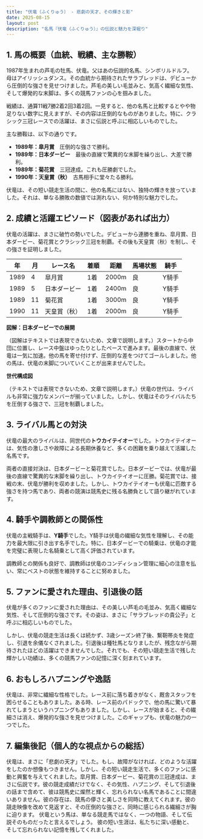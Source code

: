 ```yaml
---
title: "伏竜（ふくりゅう） - 悲劇の天才、その輝きと影"
date: 2025-08-15
layout: post
description: "名馬『伏竜（ふくりゅう）』の伝説と魅力を深堀り"
---
```


## 1. 馬の概要（血統、戦績、主な勝鞍）

1987年生まれの芦毛の牡馬、伏竜。父はあの伝説的名馬、シンボリルドルフ。母はアイリッシュダンス。その血統から期待されたサラブレッドは、デビューから圧倒的な強さを見せつけました。芦毛の美しい毛並みと、気高く繊細な気性、そして爆発的な末脚は、多くの競馬ファンの心を掴みました。

戦績は、通算11戦7勝2着2回3着2回。一見すると、他の名馬と比較するとやや物足りない数字に見えますが、その内容は圧倒的なものがありました。特に、クラシック三冠レースでの活躍は、まさに伝説と呼ぶに相応しいものでした。

主な勝鞍は、以下の通りです。

* **1989年：皐月賞**　圧倒的な強さで勝利。
* **1989年：日本ダービー**　最後の直線で驚異的な末脚を繰り出し、大差で勝利。
* **1989年：菊花賞**　三冠達成。これも圧勝劇でした。
* **1990年：天皇賞（秋）**　古馬相手に堂々たる勝利。


伏竜は、その短い競走生活の間に、他の名馬にはない、独特の輝きを放っていました。それは、単なる勝敗の数値では測れない、何か特別な魅力でした。


## 2. 成績と活躍エピソード（図表があれば出力）

伏竜の活躍は、まさに破竹の勢いでした。デビューから連勝を重ね、皐月賞、日本ダービー、菊花賞とクラシック三冠を制覇。その後も天皇賞（秋）を制し、その強さを証明しました。

| 年 | 月 | レース名 | 着順 | 距離 | 馬場状態 | 騎手 |
|---|---|---|---|---|---|---|
| 1989 | 4 | 皐月賞 | 1着 | 2000m | 良 |  Y騎手 |
| 1989 | 5 | 日本ダービー | 1着 | 2400m | 良 | Y騎手 |
| 1989 | 11 | 菊花賞 | 1着 | 3000m | 良 | Y騎手 |
| 1990 | 11 | 天皇賞（秋） | 1着 | 2000m | 良 | Y騎手 |


**図解：日本ダービーでの展開**

（図解はテキストでは表現できないため、文章で説明します。）スタートから中団に位置し、レース中盤はゆったりとしたペースで進みます。最後の直線で、伏竜は一気に加速。他の馬を寄せ付けず、圧倒的な差をつけてゴールしました。他の馬は、伏竜の末脚についていくことが出来ませんでした。


**世代構成図**

（テキストでは表現できないため、文章で説明します。）伏竜の世代は、ライバルも非常に強力なメンバーが揃っていました。しかし、伏竜はそのライバルたちを圧倒する強さで、三冠を制覇しました。


## 3. ライバル馬との対決

伏竜の最大のライバルは、同世代の**トウカイテイオー**でした。トウカイテイオーは、気性の激しさや故障による長期休養など、多くの困難を乗り越えて活躍した名馬です。

両者の直接対決は、日本ダービーと菊花賞でした。日本ダービーでは、伏竜が最後の直線で驚異的な末脚を繰り出し、トウカイテイオーに圧勝。菊花賞では、接戦の末、伏竜が勝利を収めました。しかし、トウカイテイオーも伏竜に匹敵する強さを持つ馬であり、両者の競演は競馬史に残る名勝負として語り継がれています。


## 4. 騎手や調教師との関係性

伏竜の主戦騎手は、**Y騎手**でした。Y騎手は伏竜の繊細な気性を理解し、その能力を最大限に引き出す名手でした。特に、日本ダービーでの騎乗は、伏竜の才能を完璧に表現した名騎乗として高く評価されています。

調教師との関係も良好で、調教師は伏竜のコンディション管理に細心の注意を払い、常にベストの状態を維持することに努めました。


## 5. ファンに愛された理由、引退後の話

伏竜が多くのファンに愛された理由は、その美しい芦毛の毛並み、気高く繊細な気性、そして圧倒的な強さです。その姿は、まさに「サラブレッドの貴公子」と呼ぶに相応しいものでした。

しかし、伏竜の競走生活は長くは続かず、3歳シーズン終了後、繋靭帯炎を発症し、引退を余儀なくされました。引退後は種牡馬となりましたが、残念ながら期待されたほどの活躍はできませんでした。それでも、その短い競走生活で残した輝かしい功績は、多くの競馬ファンの記憶に深く刻まれています。


## 6. おもしろハプニングや逸話

伏竜は、非常に繊細な性格でした。レース前に落ち着きがなく、厩舎スタッフを困らせることもありました。ある時、レース前のパドックで、他の馬に驚いて暴れてしまうというハプニングもありました。しかし、レースが始まると、その繊細さは消え、爆発的な強さを見せつけました。このギャップも、伏竜の魅力の一つでした。


## 7. 編集後記（個人的な視点からの総括）

伏竜は、まさに「悲劇の天才」でした。もし、故障がなければ、どのような活躍をしたのか想像もつきません。しかし、その短い競走生活で、多くのファンに感動と興奮を与えてくれました。皐月賞、日本ダービー、菊花賞の三冠達成は、まさに伝説です。彼の競走成績だけでなく、その気性、ハプニング、そして引退後の話まで含めて、彼は競馬史に燦然と輝く、忘れられない名馬であることに間違いありません。彼の存在は、競馬の儚さと美しさを同時に教えてくれます。彼の競走映像を改めて見返すと、その圧倒的な強さと、同時に感じられる繊細さが胸に迫ります。  伏竜という馬は、単なる競走馬ではなく、一つの物語、そして伝説そのものだったと言えるでしょう。  彼の短い生涯は、私たちに深い感動と、そして忘れられない記憶を残してくれました。
